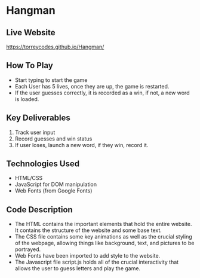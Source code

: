 # Hangman

## Live Website

https://torreycodes.github.io/Hangman/

## How To Play
- Start typing to start the game
- Each User has 5 lives, once they are up, the game is restarted.
- If the user guesses correctly, it is recorded as a win, if not, a new word is loaded.

## Key Deliverables
1. Track user input
2. Record guesses and win status
3. If user loses, launch a new word, if they win, record it.

## Technologies Used
- HTML/CSS
- JavaScript for DOM manipulation
- Web Fonts (from Google Fonts)


## Code Description
- The HTML contains the important elements that hold the entire website. It contains the structure of the website and some base text.
- The CSS file contains some key animations as well as the crucial styling of the webpage, allowing things like background, text, and pictures to be portrayed.
- Web Fonts have been imported to add style to the website.
- The Javascript file script.js holds all of the crucial interactivity that allows the user to guess letters and play the game.